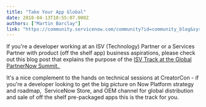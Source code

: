 ```yaml
---
title: "Take Your App Global"
date: 2018-04-13T10:55:07.000Z
authors: ["Martin Barclay"]
link: "https://community.servicenow.com/community?id=community_blog&sys_id=dfaceaf3db155f403882fb651f961982"
---
```

<p>If you&#39;re a developer working at an ISV (Technology) Partner or a Services Partner with product (off the shelf app) business aspirations, please check out this blog post that explains the purpose of the <a href="community?id&#61;community_blog&amp;sys_id&#61;c34b776fdbd91b4058dcf4621f961904" rel="nofollow">ISV Track at the Global PartnerNow Summit. </a></p>
<p>It&#39;s a nice complement to the hands on technical sessions at CreatorCon - if you&#39;re a developer looking to get the big picture on Now Platform strategy and roadmap,  ServiceNow Store, and OEM channel for global distribution and sale of off the shelf pre-packaged apps this is the track for you.</p>